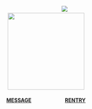<div align="center">

⠀⠀⠀⠀⠀⠀⠀⠀⠀⠀![](https://komarev.com/ghpvc/?username=croomf&style=folat-square&color=000000&label=SAFEGUARDS)<br>
<img src="https://file.garden/ZePk4xqOoVX2prf4/gifs/1" width="210"/>  
 <h4> <a href="https://slash.atabook.org">MESSAGE</a>⠀⠀⠀⠀⠀⠀⠀⠀⠀<a href="https://rentry.co/bio">RENTRY</a>
</div>
